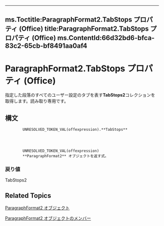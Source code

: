

---
ms.Toctitle:ParagraphFormat2.TabStops プロパティ (Office)
title:ParagraphFormat2.TabStops プロパティ (Office)
ms.ContentId:66d32bd6-bfca-83c2-65cb-bf8491aa0af4
---
# ParagraphFormat2.TabStops プロパティ (Office)




指定した段落のすべてのユーザー設定のタブを表す**TabStops2**コレクションを取得します。読み取り専用です。

## 構文

            UNRESOLVED_TOKEN_VAL(offexpression).**TabStops**




            UNRESOLVED_TOKEN_VAL(offexpression)
            **ParagraphFormat2** オブジェクトを返す式。

### 戻り値
TabStops2





## Related Topics

[ParagraphFormat2 オブジェクト](05ff2b24-9603-f923-d053-e736fb2ba389.md)

[ParagraphFormat2 オブジェクトのメンバー](c0580593-7efb-659f-02a2-67dce512ee09.md)




